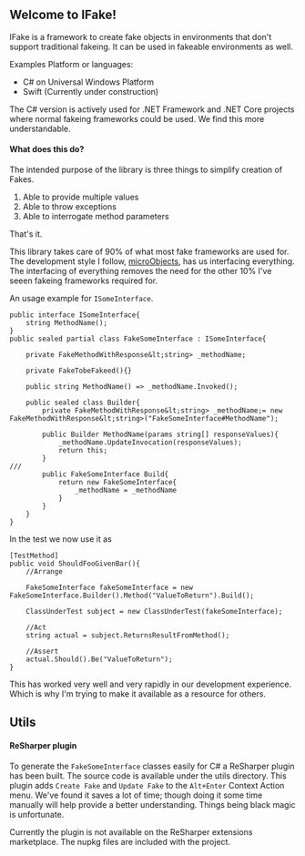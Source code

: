 ## Welcome to IFake!

IFake is a framework to create fake objects in environments that don't support traditional fakeing. It can be used in fakeable environments as well.

Examples Platform or languages: 
* C# on Universal Windows Platform
* Swift (Currently under construction)

The C# version is actively used for .NET Framework and .NET Core projects where normal fakeing frameworks could be used. We find this more understandable.

#### What does this do?
The intended purpose of the library is three things to simplify creation of Fakes.

1) Able to provide multiple values
2) Able to throw exceptions
3) Able to interrogate method parameters

That's it.

This library takes care of 90% of what most fake frameworks are used for. The development style I follow, [microObjects](https://quinngil.com/uobjects), has us interfacing everything.
The interfacing of everything removes the need for the other 10% I've seeen fakeing frameworks required for.

An usage example for `ISomeInterface`.
```
public interface ISomeInterface{
    string MethodName();
}
public sealed partial class FakeSomeInterface : ISomeInterface{

    private FakeMethodWithResponse&lt;string> _methodName;

    private FakeTobeFakeed(){}

    public string MethodName() => _methodName.Invoked();

    public sealed class Builder{
        private FakeMethodWithResponse&lt;string> _methodName;= new FakeMethodWithResponse&lt;string>("FakeSomeInterface#MethodName");

        public Builder MethodName(params string[] responseValues){
            _methodName.UpdateInvocation(responseValues);
            return this;
        }
///
        public FakeSomeInterface Build{
            return new FakeSomeInterface{
                _methodName = _methodName
            }
        }
    }
}
```

In the test we now use it as
```
[TestMethod]
public void ShouldFooGivenBar(){
    //Arrange
    
    FakeSomeInterface fakeSomeInterface = new FakeSomeInterface.Builder().Method("ValueToReturn").Build();
    
    ClassUnderTest subject = new ClassUnderTest(fakeSomeInterface);

    //Act
    string actual = subject.ReturnsResultFromMethod();

    //Assert
    actual.Should().Be("ValueToReturn");
}
```

This has worked very well and very rapidly in our development experience. Which is why I'm trying to make it available as a resource for others.


## Utils
#### ReSharper plugin
To generate the `FakeSomeInterface` classes easily for C# a ReSharper plugin has been built. The source code is available under the utils directory.
This plugin adds `Create Fake` and `Update Fake` to the `Alt+Enter` Context Action menu. We've found it saves a lot of time; though doing it some time manually will help provide a better understanding. Things being black magic is unfortunate.

Currently the plugin is not available on the ReSharper extensions marketplace. The nupkg files are included with the project.